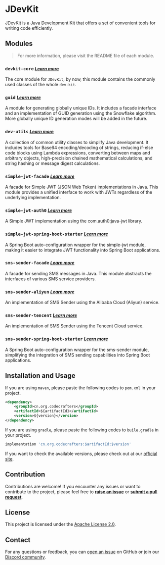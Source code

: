 # JDevKit
JDevKit is a Java Development Kit that offers a set of convenient tools for writing code efficiently.

## Modules

> For more information, please visit the README file of each module.

### `devkit-core` <span style="font-size: 14px;">_[Learn more](devkit-core/README.md)_</span>
The core module for `JDevKit`, by now, this module contains the commonly used classes of the whole `dev-kit`.

### `guid` <span style="font-size: 14px;">_[Learn more](guid/README.md)_</span>
A module for generating globally unique IDs. It includes a facade interface and an implementation of GUID generation 
using the Snowflake algorithm. More globally unique ID generation modes will be added in the future.

### `dev-utils` <span style="font-size: 14px;">_[Learn more](dev-utils/README.md)_</span>
A collection of common utility classes to simplify Java development. It includes tools for Base64 encoding/decoding of 
strings, reducing if-else code blocks using Lambda expressions, converting between maps and arbitrary objects, 
high-precision chained mathematical calculations, and string hashing or message digest calculations.

### `simple-jwt-facade` <span style="font-size: 14px;">_[Learn more](simple-jwt-facade/README.md)_</span>
A facade for Simple JWT (JSON Web Token) implementations in Java. This module provides a unified interface to work with
JWTs regardless of the underlying implementation.

### `simple-jwt-auth0` <span style="font-size: 14px;">_[Learn more](simple-jwt-facade/README.md)_</span>
A Simple JWT implementation using the com.auth0:java-jwt library.

### `simple-jwt-spring-boot-starter` <span style="font-size: 14px;">_[Learn more](simple-jwt-spring-boot-starter/README.md)_</span>
A Spring Boot auto-configuration wrapper for the simple-jwt module, making it easier to integrate JWT functionality into
Spring Boot applications.

### `sms-sender-facade` <span style="font-size: 14px;">_[Learn more](sms-sender-facade/README.md)_</span>
A facade for sending SMS messages in Java. This module abstracts the interfaces of various SMS service providers.

### `sms-sender-aliyun` <span style="font-size: 14px;">_[Learn more](sms-sender-aliyun/README.md)_</span>
An implementation of SMS Sender using the Alibaba Cloud (Aliyun) service.

### `sms-sender-tencent` <span style="font-size: 14px;">_[Learn more](sms-sender-tencent/README.md)_</span>
An implementation of SMS Sender using the Tencent Cloud service.

### `sms-sender-spring-boot-starter` <span style="font-size: 14px;">_[Learn more](sms-sender-spring-boot-starter/README.md)_</span>
A Spring Boot auto-configuration wrapper for the sms-sender module, simplifying the integration of SMS sending
capabilities into Spring Boot applications.

## Installation and Usage
If you are using `maven`, please paste the following codes to `pom.xml` in your project.

```xml 
<dependency>
	<groupId>cn.org.codecrafters</groupId>
    <artifactId>${artifactId}</artifactId>
    <version>${version}</version>
</dependency>
```

If you are using `gradle`, please paste the following codes to `buile.gradle` in your project.

```groovy
implementation 'cn.org.codecrafters:$artifactId:$version'
```

If you want to check the available versions, please check out at our [official site]().

## Contribution
Contributions are welcome! If you encounter any issues or want to contribute to the project, please feel free to 
**[raise an issue](https://github.com/CodeCraftersCN/jdevkit/issues/new)** or **[submit a pull request]()**.

## License
This project is licensed under the [Apache License 2.0](LICENSE).

## Contact
For any questions or feedback, you can [open an issue](https://github.com/CodeCraftersCN/jdevkit/issues/new) on GitHub 
or join our [Discord community]().